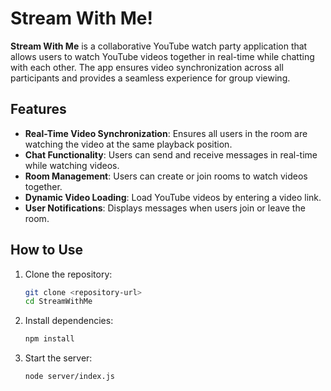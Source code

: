 # Stream With Me!

**Stream With Me** is a collaborative YouTube watch party application that allows users to watch YouTube videos together in real-time while chatting with each other. The app ensures video synchronization across all participants and provides a seamless experience for group viewing.

## Features

- **Real-Time Video Synchronization**: Ensures all users in the room are watching the video at the same playback position.
- **Chat Functionality**: Users can send and receive messages in real-time while watching videos.
- **Room Management**: Users can create or join rooms to watch videos together.
- **Dynamic Video Loading**: Load YouTube videos by entering a video link.
- **User Notifications**: Displays messages when users join or leave the room.

## How to Use

1. Clone the repository:
   ```bash
   git clone <repository-url>
   cd StreamWithMe
   ```

2. Install dependencies:
    ```bash
    npm install
    ```
3. Start the server:
    ```bash
    node server/index.js
    ```
